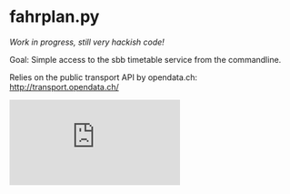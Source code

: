 fahrplan.py
===========

*Work in progress, still very hackish code!*

Goal: Simple access to the sbb timetable service from the commandline.

Relies on the public transport API by opendata.ch: http://transport.opendata.ch/

![Screenshot](http://make.opendata.ch/lib/exe/fetch.php?media=project:20120331_160821.png)
